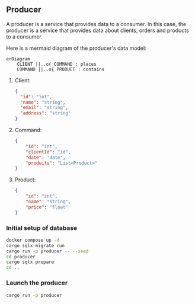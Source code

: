 
## Producer

A producer is a service that provides data to a consumer. In this case, the producer is a service that provides data about clients, orders and products to a consumer.

Here is a mermaid diagram of the producer's data model:

```mermaid
erDiagram
    CLIENT ||..o{ COMMAND : places
    COMMAND ||..o{ PRODUCT : contains
```

1. Client:
    ```json
    {
      "id": "int",
      "name": "string",
      "email": "string",
      "address": "string"
    }
    ```

2. Command:
    ```json
    {
        "id": "int",
        "clientId": "id",
        "date": "date",
        "produits": "List<Product>"
    }
    ```

3. Product:
    ```json
    {
        "id": "int",
        "name": "string",
        "price": "float"
    }
    ```

### Initial setup of database
```bash
docker compose up -d
cargo sqlx migrate run
cargo run -p producer -- --seed
cd producer
cargo sqlx prepare
cd ..
```

### Launch the producer
```bash
cargo run -p producer
```
